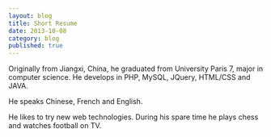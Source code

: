 ```yaml
---
layout: blog
title: Short Resume
date: 2013-10-08
category: blog
published: true
---
```


Originally from Jiangxi, China, he graduated from University Paris 7, major in computer science. He develops in PHP, MySQL, JQuery, HTML/CSS and JAVA.

He speaks Chinese, French and English.

He likes to try new web technologies. During his spare time he plays chess and watches football on TV.
